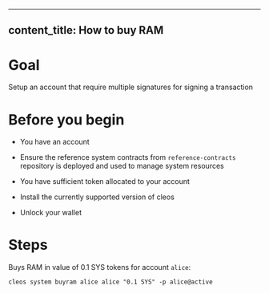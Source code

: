 
---
content_title: How to buy RAM
---

# Goal

Setup an account that require multiple signatures for signing a transaction

# Before you begin

* You have an account

* Ensure the reference system contracts from `reference-contracts` repository is deployed and used to manage system resources

* You have sufficient token allocated to your account

* Install the currently supported version of cleos

* Unlock your wallet

# Steps

Buys RAM in value of 0.1 SYS tokens for account `alice`:

```shell
cleos system buyram alice alice "0.1 SYS" -p alice@active
```